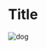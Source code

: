 # Title

![dog](https://upload.wikimedia.org/wikipedia/commons/thumb/7/77/Google_Images_2015_logo.svg/800px-Google_Images_2015_logo.svg.png)

